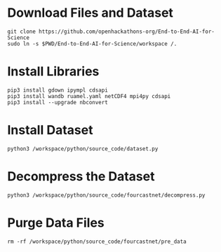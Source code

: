 # Download Files and Dataset

```shell
git clone https://github.com/openhackathons-org/End-to-End-AI-for-Science
sudo ln -s $PWD/End-to-End-AI-for-Science/workspace /.
```

# Install Libraries

```shell
pip3 install gdown ipympl cdsapi
pip3 install wandb ruamel.yaml netCDF4 mpi4py cdsapi
pip3 install --upgrade nbconvert
```

# Install Dataset

```shell
python3 /workspace/python/source_code/dataset.py
```

# Decompress the Dataset 

```shell
python3 /workspace/python/source_code/fourcastnet/decompress.py
```

# Purge Data Files

```shell
rm -rf /workspace/python/source_code/fourcastnet/pre_data
```

<!--
  vim:  ft=markdown ic noet norl wrap sw-8 ts=8 sts=4:
  --->
